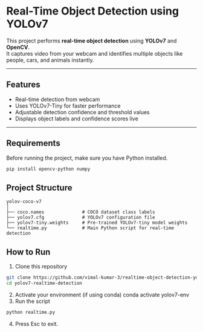 # Real-Time Object Detection using YOLOv7

This project performs **real-time object detection** using **YOLOv7** and **OpenCV**.  
It captures video from your webcam and identifies multiple objects like people, cars, and animals instantly.

---

##  Features
- Real-time detection from webcam  
- Uses YOLOv7-Tiny for faster performance  
- Adjustable detection confidence and threshold values  
- Displays object labels and confidence scores live  

---

##  Requirements

Before running the project, make sure you have Python installed.  

```bash
pip install opencv-python numpy
```
## Project Structure
```
yolov-coco-v7
│
├── coco.names              # COCO dataset class labels
├── yolov7.cfg              # YOLOv7 configuration file
├── yolov7-tiny.weights     # Pre-trained YOLOv7-tiny model weights
└── realtime.py             # Main Python script for real-time detection
```
## How to Run

1. Clone this repository
```bash
git clone https://github.com/vimal-kumar-3/realtime-object-detection-yolov7.git
cd yolov7-realtime-detection
```
2. Activate your environment (if using conda)
conda activate yolov7-env
3. Run the script
```python
python realtime.py
```
4. Press Esc to exit.

